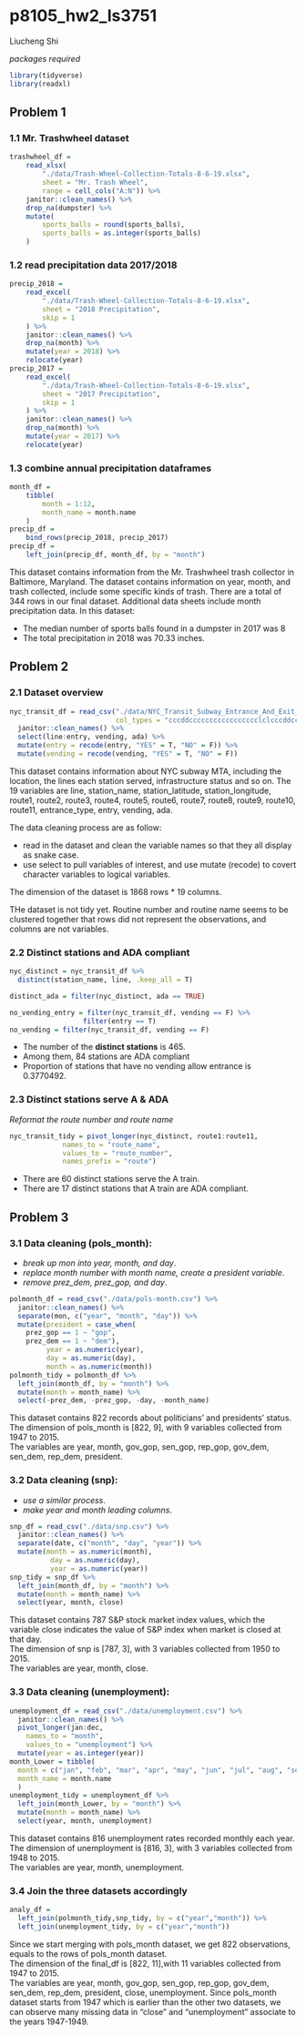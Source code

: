 p8105\_hw2\_ls3751
================
Liucheng Shi

*packages required*

``` r
library(tidyverse)
library(readxl)
```

## Problem 1

### 1.1 Mr. Trashwheel dataset

``` r
trashwheel_df = 
    read_xlsx(
        "./data/Trash-Wheel-Collection-Totals-8-6-19.xlsx",
        sheet = "Mr. Trash Wheel",
        range = cell_cols("A:N")) %>% 
    janitor::clean_names() %>% 
    drop_na(dumpster) %>% 
    mutate(
        sports_balls = round(sports_balls),
        sports_balls = as.integer(sports_balls)
    )
```

### 1.2 read precipitation data 2017/2018

``` r
precip_2018 = 
    read_excel(
        "./data/Trash-Wheel-Collection-Totals-8-6-19.xlsx",
        sheet = "2018 Precipitation",
        skip = 1
    ) %>% 
    janitor::clean_names() %>% 
    drop_na(month) %>% 
    mutate(year = 2018) %>% 
    relocate(year)
precip_2017 = 
    read_excel(
        "./data/Trash-Wheel-Collection-Totals-8-6-19.xlsx",
        sheet = "2017 Precipitation",
        skip = 1
    ) %>% 
    janitor::clean_names() %>% 
    drop_na(month) %>% 
    mutate(year = 2017) %>% 
    relocate(year)
```

### 1.3 combine annual precipitation dataframes

``` r
month_df = 
    tibble(
        month = 1:12,
        month_name = month.name
    )
precip_df = 
    bind_rows(precip_2018, precip_2017)
precip_df =
    left_join(precip_df, month_df, by = "month")
```

This dataset contains information from the Mr. Trashwheel trash
collector in Baltimore, Maryland. The dataset contains information on
year, month, and trash collected, include some specific kinds of trash.
There are a total of 344 rows in our final dataset. Additional data
sheets include month precipitation data. In this dataset:

  - The median number of sports balls found in a dumpster in 2017 was 8
  - The total precipitation in 2018 was 70.33 inches.

## Problem 2

### 2.1 Dataset overview

``` r
nyc_transit_df = read_csv("./data/NYC_Transit_Subway_Entrance_And_Exit_Data.csv", 
                          col_types = "cccddccccccccccccccccclclcccddcc") %>% 
  janitor::clean_names() %>% 
  select(line:entry, vending, ada) %>% 
  mutate(entry = recode(entry, "YES" = T, "NO" = F)) %>% 
  mutate(vending = recode(vending, "YES" = T, "NO" = F))
```

This dataset contains information about NYC subway MTA, including the
location, the lines each station served, infrastructure status and so
on. The 19 variables are line, station\_name, station\_latitude,
station\_longitude, route1, route2, route3, route4, route5, route6,
route7, route8, route9, route10, route11, entrance\_type, entry,
vending, ada.

The data cleaning process are as follow:

  - read in the dataset and clean the variable names so that they all
    display as snake case.
  - use select to pull variables of interest, and use mutate (recode) to
    covert character variables to logical variables.

The dimension of the dataset is 1868 rows \* 19 columns.

THe dataset is not tidy yet. Routine number and routine name seems to be
clustered together that rows did not represent the observations, and
columns are not variables.

### 2.2 Distinct stations and ADA compliant

``` r
nyc_distinct = nyc_transit_df %>% 
  distinct(station_name, line, .keep_all = T)

distinct_ada = filter(nyc_distinct, ada == TRUE)

no_vending_entry = filter(nyc_transit_df, vending == F) %>%
                  filter(entry == T)
no_vending = filter(nyc_transit_df, vending == F)
```

  - The number of the **distinct stations** is 465.
  - Among them, 84 stations are ADA compliant
  - Proportion of stations that have no vending allow entrance is
    0.3770492.

### 2.3 Distinct stations serve A & ADA

*Reformat the route number and route name*

``` r
nyc_transit_tidy = pivot_longer(nyc_distinct, route1:route11,
             names_to = "route_name",
             values_to = "route_number",
             names_prefix = "route")
```

  - There are 60 distinct stations serve the A train.  
  - There are 17 distinct stations that A train are ADA compliant.

## Problem 3

### 3.1 Data cleaning (pols\_month):

  - *break up mon into year, month, and day*.
  - *replace month number with month name, create a president variable*.
  - *remove prez\_dem, prez\_gop, and day*.

<!-- end list -->

``` r
polmonth_df = read_csv("./data/pols-month.csv") %>% 
  janitor::clean_names() %>% 
  separate(mon, c("year", "month", "day")) %>% 
  mutate(president = case_when(
    prez_gop == 1 ~ "gop",
    prez_dem == 1 ~ "dem"),
         year = as.numeric(year),
         day = as.numeric(day),
         month = as.numeric(month))
polmonth_tidy = polmonth_df %>% 
  left_join(month_df, by = "month") %>% 
  mutate(month = month_name) %>% 
  select(-prez_dem, -prez_gop, -day, -month_name)
```

This dataset contains 822 records about politicians’ and presidents’
status.  
The dimension of pols\_month is \[822, 9\], with 9 variables collected
from 1947 to 2015.  
The variables are year, month, gov\_gop, sen\_gop, rep\_gop, gov\_dem,
sen\_dem, rep\_dem, president.

### 3.2 Data cleaning (snp):

  - *use a similar process*.
  - *make year and month leading columns*.

<!-- end list -->

``` r
snp_df = read_csv("./data/snp.csv") %>% 
  janitor::clean_names() %>% 
  separate(date, c("month", "day", "year")) %>% 
  mutate(month = as.numeric(month), 
          day = as.numeric(day), 
          year = as.numeric(year))
snp_tidy = snp_df %>% 
  left_join(month_df, by = "month") %>% 
  mutate(month = month_name) %>% 
  select(year, month, close)
```

This dataset contains 787 S\&P stock market index values, which the
variable close indicates the value of S\&P index when market is closed
at that day.  
The dimension of snp is \[787, 3\], with 3 variables collected from 1950
to 2015.  
The variables are year, month, close.

### 3.3 Data cleaning (unemployment):

``` r
unemployment_df = read_csv("./data/unemployment.csv") %>% 
  janitor::clean_names() %>% 
  pivot_longer(jan:dec,
    names_to = "month",
    values_to = "unemployment") %>% 
  mutate(year = as.integer(year))
month_Lower = tibble(
  month = c("jan", "feb", "mar", "apr", "may", "jun", "jul", "aug", "sep", "oct", "nov", "dec"),
  month_name = month.name
  )
unemployment_tidy = unemployment_df %>% 
  left_join(month_Lower, by = "month") %>% 
  mutate(month = month_name) %>% 
  select(year, month, unemployment)
```

This dataset contains 816 unemployment rates recorded monthly each
year.  
The dimension of unemployment is \[816, 3\], with 3 variables collected
from 1948 to 2015.  
The variables are year, month, unemployment.

### 3.4 Join the three datasets accordingly

``` r
analy_df = 
  left_join(polmonth_tidy,snp_tidy, by = c("year","month")) %>% 
  left_join(unemployment_tidy, by = c("year","month"))
```

Since we start merging with pols\_month dataset, we get 822
observations, equals to the rows of pols\_month dataset.  
The dimension of the final\_df is \[822, 11\],with 11 variables
collected from 1947 to 2015.  
The variables are year, month, gov\_gop, sen\_gop, rep\_gop, gov\_dem,
sen\_dem, rep\_dem, president, close, unemployment. Since pols\_month
dataset starts from 1947 which is earlier than the other two datasets,
we can observe many missing data in “close” and “unemployment” associate
to the years 1947-1949.
